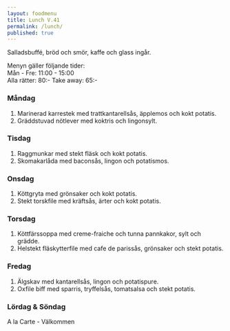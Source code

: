 ```yaml
---
layout: foodmenu
title: Lunch V.41
permalink: /lunch/
published: true
---
```

Salladsbuffé, bröd och smör, kaffe och glass ingår.

Menyn gäller följande tider:  
Mån - Fre: 11:00 - 15:00  
Alla rätter: 80:- Take away: 65:-

### Måndag

1. Marinerad karrestek med trattkantarellsås, äpplemos och kokt potatis.
2. Gräddstuvad nötlever med koktris och lingonsylt.

### Tisdag

1. Raggmunkar med stekt fläsk och kokt potatis.
2. Skomakarlåda med baconsås, lingon och potatismos.

### Onsdag

1. Köttgryta med grönsaker och kokt potatis.
2. Stekt torskfile med kräftsås, ärter och kokt potatis.

### Torsdag

 1. Köttfärssoppa med creme-fraiche och tunna pannkakor, sylt och grädde.
 2. Helstekt fläskytterfile med cafe de parissås, grönsaker och stekt potatis.

### Fredag

1. Älgskav med kantarellsås, lingon och potatispure.
2. Oxfile biff med sparris, tryffelsås, tomatsalsa och stekt potatis.

### Lördag & Söndag
A la Carte - Välkommen
